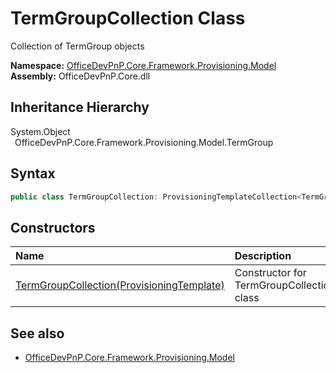 # TermGroupCollection Class
 Collection of TermGroup objects   

**Namespace:** [OfficeDevPnP.Core.Framework.Provisioning.Model](OfficeDevPnP.Core.Framework.Provisioning.Model.md)  
**Assembly:** OfficeDevPnP.Core.dll  
## Inheritance Hierarchy
System.Object  
&ensp;OfficeDevPnP.Core.Framework.Provisioning.Model.TermGroup  
## Syntax
```C#
public class TermGroupCollection: ProvisioningTemplateCollection<TermGroup>
```
## Constructors
|**Name**|**Description**|
|:-----|:-----|
| [TermGroupCollection(ProvisioningTemplate)](OfficeDevPnP.Core.Framework.Provisioning.Model.TermGroupCollection.ctor1.md) | Constructor for TermGroupCollection class 
## See also
- [OfficeDevPnP.Core.Framework.Provisioning.Model](OfficeDevPnP.Core.Framework.Provisioning.Model.md)
